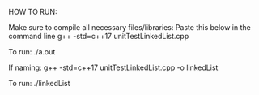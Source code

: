 HOW TO RUN:


Make sure to compile all necessary files/libraries:
Paste this below in the command line
g++ -std=c++17 unitTestLinkedList.cpp

To run:
./a.out


If naming:
g++ -std=c++17 unitTestLinkedList.cpp -o linkedList

To run:
./linkedList